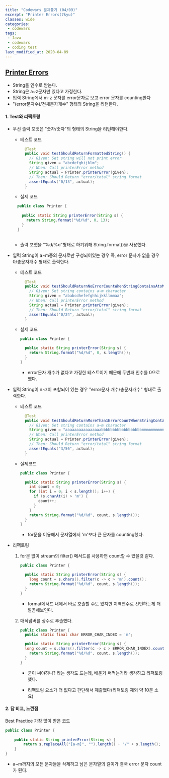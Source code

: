 ```yaml
---
title: "Codewars 문제풀기 (04/09)"
excerpt: "Printer Errors(7kyu)"
classes: wide
categories:
 - codewars
tags:
 - Java
 - codewars
 - coding test
last_modified_at: 2020-04-09
---
```




## [Printer Errors](https://www.codewars.com/kata/56541980fa08ab47a0000040/train/java)

* String을 인수로 받는다.
* String은 a~z문자만 있다고 가정한다.
* 입력 String에서 m-z 문자를 error문자로 보고 error 문자를 counting한다
* "(error문자수)/전체문자개수" 형태의 String을 리턴한다.

#### 1. Test와 리팩토링

* 우선 출력 포맷은 "숫자/숫자"의 형태의 String을 리턴해야한다.

  * 테스트 코드

    ```java
      @Test
      public void testShouldReturnFormattedString() {
        // Given: Set string will not print error
        String given = "abcdefghijklm";
        // When: Call printerError method
        String actual = Printer.printerError(given);
        // Then: Should Return "error/total" string format
        assertEquals("0/13", actual);
      }
    ```
    
  * 실제 코드
  
  ```java
    public class Printer {
    
      public static String printerError(String s) {
        return String.format("%d/%d", 0, 13);
      }
    }
    
    ```
    
  * 출력 포맷을 "%d/%d"형태로 하기위해 String.format()을 사용했다.
  
* 입력 String이 a~m중의 문자로만 구성되어있는 경우 즉, error 문자가 없을 경우 0/총문자개수 형태로 출력한다.

  * 테스트 코드

    ```java
      @Test
      public void testShouldReturnNoErrorCountWhenStringContainsAtoM() {
        // Given: Set string contains a~m character
        String given = "ababcdhefefghhijkkllmmaa";
        // When: Call printerError method
        String actual = Printer.printerError(given);
        // Then: Should Return "error/total" string format
        assertEquals("0/24", actual);
      }
    ```
    
  * 실제 코드

    ```java
    public class Printer {
    
      public static String printerError(String s) {
        return String.format("%d/%d", 0, s.length());
      }
    }
    
    ```

    * error문자 개수가 없다고 가정한 테스트이기 때문에 두번째 인수를 0으로 했다.

* 입력 String이 n~z이 포함되어 있는 경우 "error문자 개수/총문자개수" 형태로 출력한다.

  * 테스트 코드

    ```java
      @Test
      public void testShouldReturnMoreThan1ErrorCountWhenStringContainsNtoZ() {
        // Given: Set string contains a~m character
        String given = "aaaaaaaaaaaaaaaabbbbbbbbbbbbbbbbbbmmmmmmmmmmmmmmmmmmmxyz";
        // When: Call printerError method
        String actual = Printer.printerError(given);
        // Then: Should Return "error/total" string format
        assertEquals("3/56", actual);
      }
    ```

  * 실제코드

    ```java
    public class Printer {
    
      public static String printerError(String s) {
        int count = 0;
        for (int i = 0; i < s.length(); i++) {
          if (s.charAt(i) > 'm') {
            count++;
          }
        }
        return String.format("%d/%d", count, s.length());
      }
    }
    ```

    * for문을 이용해서 문자열에서 'm'보다 큰 문자를 counting했다.

* 리팩토링

  1. for문 없이 stream의 filter() 메서드를 사용하면 count할 수 있을것 같다.

     ```java
     public class Printer {
     
       public static String printerError(String s) {
         long count = s.chars().filter(c -> c > 'm').count();
         return String.format("%d/%d", count, s.length());
       }
     }
     ```
     
     * format메서드 내에서 바로 호출할 수도 있지만 지역변수로 선언하는게 더 깔끔해보인다.
     
  2. 매직넘버를 상수로 추출했다.
  
     ```java
     public class Printer {
       public static final char ERROR_CHAR_INDEX = 'm';
     
       public static String printerError(String s) {
       long count = s.chars().filter(c -> c > ERROR_CHAR_INDEX).count();
         return String.format("%d/%d", count, s.length());
       }
     }
     ```
  
     * 굳이 써야하나? 라는 생각도 드는데, 배운거 써먹는거라 생각하고 리팩토링했다.
  
     * 리팩토링 요소가 더 없다고 판단해서 제출했다(리팩토링 제외 약 10분 소요)


#### 2. 답 비교, 느낀점

Best Practice 가장 많이 받은 코드

```java
public class Printer {
    
    public static String printerError(String s) {
        return s.replaceAll("[a-m]", "").length() + "/" + s.length();
    }
}
```

* a~m까지의 모든 문자들을 삭제하고 남은 문자열의 길이가 결국 error 문자 count가 된다. 

